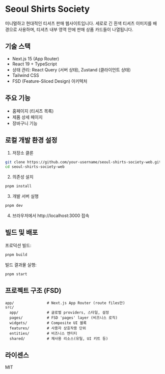 # Seoul Shirts Society

미니멀하고 현대적인 티셔츠 판매 웹사이트입니다. 세로로 긴 흰색 티셔츠 이미지를 배경으로 사용하며, 티셔츠 내부 영역 안에 판매 상품 카드들이 나열됩니다.

## 기술 스택

- Next.js 15 (App Router)
- React 19 + TypeScript
- 상태 관리: React Query (서버 상태), Zustand (클라이언트 상태)
- Tailwind CSS
- FSD (Feature-Sliced Design) 아키텍처

## 주요 기능

- 홈페이지 (티셔츠 목록)
- 제품 상세 페이지
- 장바구니 기능

## 로컬 개발 환경 설정

1. 저장소 클론

```bash
git clone https://github.com/your-username/seoul-shirts-society-web.git
cd seoul-shirts-society-web
```

2. 의존성 설치

```bash
pnpm install
```

3. 개발 서버 실행

```bash
pnpm dev
```

4. 브라우저에서 http://localhost:3000 접속

## 빌드 및 배포

프로덕션 빌드:

```bash
pnpm build
```

빌드 결과물 실행:

```bash
pnpm start
```

## 프로젝트 구조 (FSD)

```
app/               # Next.js App Router (route files만)
src/
  app/             # 글로벌 providers, 스타일, 설정
  pages/           # FSD 'pages' layer (비즈니스 로직)
  widgets/         # Composite UI 블록
  features/        # 사용자 상호작용 단위
  entities/        # 비즈니스 엔티티
  shared/          # 재사용 리소스(유틸, UI 키트 등)
```

## 라이센스

MIT
